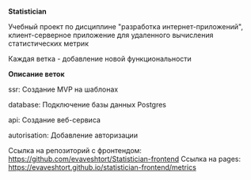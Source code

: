 **Statistician**

Учебный проект по дисциплине "разработка интернет-приложений", клиент-серверное приложение для удаленного вычисления статистических метрик

Каждая ветка - добавление новой функциональности

**Описание веток**

ssr: Создание MVP на шаблонах

database: Подключение базы данных Postgres

api: Создание веб-сервиса 

autorisation: Добавление авторизации

Ссылка на репозиторий с фронтендом: https://github.com/evaveshtort/Statistician-frontend
Ссылка на pages: https://evaveshtort.github.io/statistician-frontend/metrics
